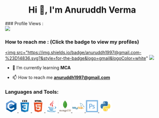 <h1 align="center">Hi 👋, I'm Anuruddh Verma</h1>
### Profile Views :<br>

<img src="https://profile-counter.glitch.me/AnuruddhAn/count.svg"/>


### How to reach me : <strong>(Click the badge to view my profiles)</strong>

<a href="anuruddh1997@gmail.com"><img src="https://img.shields.io/badge/anuruddh1997@gmail.com-%23D14836.svg?&style=for-the-badge&logo=gmail&logoColor=white" </a> <a href="https://www.linkedin.com/in/anuruddh-an/"><img src="https://img.shields.io/badge/Anuruddh verma-%230077B5.svg?&style=for-the-badge&logo=linkedin&logoColor=white" ></a> 



- 🌱 I’m currently learning **MCA**

- 📫 How to reach me **anuruddh1997@gmail.com**


<h3 align="left">Languages and Tools:</h3>
<p align="left"> <a href="https://www.cprogramming.com/" target="_blank"> <img src="https://raw.githubusercontent.com/devicons/devicon/master/icons/c/c-original.svg" alt="c" width="40" height="40"/> </a> <a href="https://www.w3schools.com/css/" target="_blank"> <img src="https://raw.githubusercontent.com/devicons/devicon/master/icons/css3/css3-original-wordmark.svg" alt="css3" width="40" height="40"/> </a> <a href="https://www.w3.org/html/" target="_blank"> <img src="https://raw.githubusercontent.com/devicons/devicon/master/icons/html5/html5-original-wordmark.svg" alt="html5" width="40" height="40"/> </a> <a href="https://www.java.com" target="_blank"> <img src="https://raw.githubusercontent.com/devicons/devicon/master/icons/java/java-original.svg" alt="java" width="40" height="40"/> </a> <a href="https://www.mongodb.com/" target="_blank"> <img src="https://raw.githubusercontent.com/devicons/devicon/master/icons/mongodb/mongodb-original-wordmark.svg" alt="mongodb" width="40" height="40"/> </a> <a href="https://www.mysql.com/" target="_blank"> <img src="https://raw.githubusercontent.com/devicons/devicon/master/icons/mysql/mysql-original-wordmark.svg" alt="mysql" width="40" height="40"/> </a> <a href="https://www.photoshop.com/en" target="_blank"> <img src="https://raw.githubusercontent.com/devicons/devicon/master/icons/photoshop/photoshop-line.svg" alt="photoshop" width="40" height="40"/> </a> <a href="https://www.python.org" target="_blank"> <img src="https://raw.githubusercontent.com/devicons/devicon/master/icons/python/python-original.svg" alt="python" width="40" height="40"/> </a> </p>
